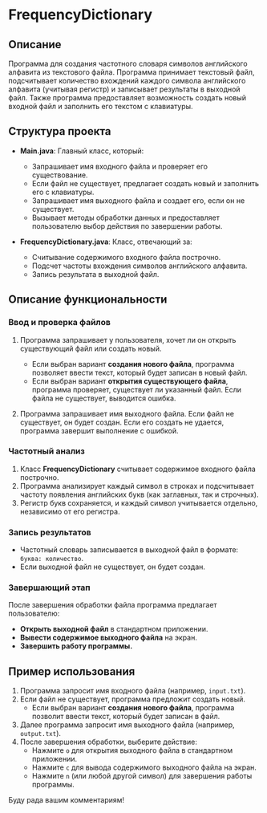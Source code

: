 # FrequencyDictionary

## Описание

Программа для создания частотного словаря символов английского алфавита из текстового файла. Программа принимает текстовый файл, подсчитывает количество вхождений каждого символа английского алфавита (учитывая регистр) и записывает результаты в выходной файл. Также программа предоставляет возможность создать новый входной файл и заполнить его текстом с клавиатуры.

## Структура проекта

- **Main.java**: Главный класс, который:
  - Запрашивает имя входного файла и проверяет его существование.
  - Если файл не существует, предлагает создать новый и заполнить его с клавиатуры.
  - Запрашивает имя выходного файла и создает его, если он не существует.
  - Вызывает методы обработки данных и предоставляет пользователю выбор действия по завершении работы.
  
- **FrequencyDictionary.java**: Класс, отвечающий за:
  - Считывание содержимого входного файла построчно.
  - Подсчет частоты вхождения символов английского алфавита.
  - Запись результата в выходной файл.

## Описание функциональности

### Ввод и проверка файлов

1. Программа запрашивает у пользователя, хочет ли он открыть существующий файл или создать новый.
   - Если выбран вариант **создания нового файла**, программа позволяет ввести текст, который будет записан в новый файл.
   - Если выбран вариант **открытия существующего файла**, программа проверяет, существует ли указанный файл. Если файла не существует, выводится ошибка.
   
2. Программа запрашивает имя выходного файла. Если файл не существует, он будет создан. Если его создать не удается, программа завершит выполнение с ошибкой.

### Частотный анализ

1. Класс **FrequencyDictionary** считывает содержимое входного файла построчно.
2. Программа анализирует каждый символ в строках и подсчитывает частоту появления английских букв (как заглавных, так и строчных).
3. Регистр букв сохраняется, и каждый символ учитывается отдельно, независимо от его регистра.

### Запись результатов

- Частотный словарь записывается в выходной файл в формате: `буква: количество`.
- Если выходной файл не существует, он будет создан.

### Завершающий этап

После завершения обработки файла программа предлагает пользователю:
- **Открыть выходной файл** в стандартном приложении.
- **Вывести содержимое выходного файла** на экран.
- **Завершить работу программы.**

## Пример использования

1. Программа запросит имя входного файла (например, `input.txt`).
2. Если файл не существует, программа предложит создать новый.
   - Если выбран вариант **создания нового файла**, программа позволит ввести текст, который будет записан в файл.
3. Далее программа запросит имя выходного файла (например, `output.txt`).
4. После завершения обработки, выберите действие:
   - Нажмите `o` для открытия выходного файла в стандартном приложении.
   - Нажмите `c` для вывода содержимого выходного файла на экран.
   - Нажмите `n` (или любой другой символ) для завершения работы программы.

Буду рада вашим комментариям!
